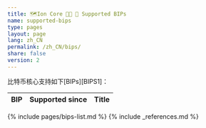 ```yaml
---
title: 🗺️Ion Core 👯👯 👛 Supported BIPs
name: supported-bips
type: pages
layout: page
lang: zh_CN
permalink: /zh_CN/bips/
share: false
version: 2
---
```

比特币核心支持如下[BIPs][BIPS1]：

| BIP |Supported since| Title |
|-----|---------------|-------|
{% include pages/bips-list.md %}
{% include _references.md %}